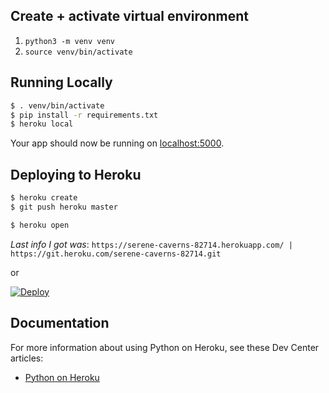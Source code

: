 ## Create + activate virtual environment

1. `python3 -m venv venv`
1. `source venv/bin/activate`


## Running Locally

```sh
$ . venv/bin/activate
$ pip install -r requirements.txt
$ heroku local
```

Your app should now be running on [localhost:5000](http://localhost:5000/).

## Deploying to Heroku

```sh
$ heroku create
$ git push heroku master

$ heroku open
```

*Last info I got was*: `https://serene-caverns-82714.herokuapp.com/ | https://git.heroku.com/serene-caverns-82714.git`

or

[![Deploy](https://www.herokucdn.com/deploy/button.svg)](https://heroku.com/deploy)

## Documentation

For more information about using Python on Heroku, see these Dev Center articles:

- [Python on Heroku](https://devcenter.heroku.com/categories/python)
